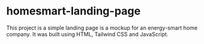# homesmart-landing-page

This project is a simple landing page is a mockup for an energy-smart home company.
It was built using HTML, Tailwind CSS and JavaScript.
